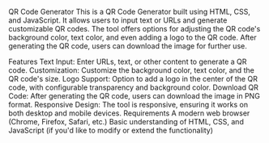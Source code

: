 QR Code Generator
This is a QR Code Generator built using HTML, CSS, and JavaScript. It allows users to input text or URLs and generate customizable QR codes. The tool offers options for adjusting the QR code's background color, text color, and even adding a logo to the QR code. After generating the QR code, users can download the image for further use.

Features
Text Input: Enter URLs, text, or other content to generate a QR code.
Customization: Customize the background color, text color, and the QR code's size.
Logo Support: Option to add a logo in the center of the QR code, with configurable transparency and background color.
Download QR Code: After generating the QR code, users can download the image in PNG format.
Responsive Design: The tool is responsive, ensuring it works on both desktop and mobile devices.
Requirements
A modern web browser (Chrome, Firefox, Safari, etc.)
Basic understanding of HTML, CSS, and JavaScript (if you'd like to modify or extend the functionality)
